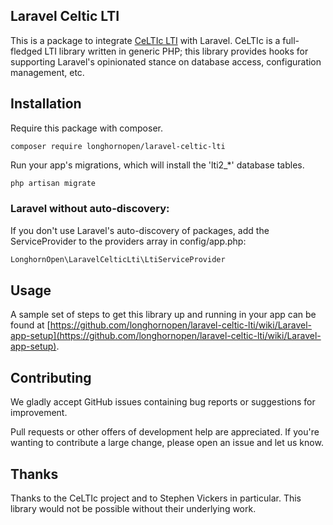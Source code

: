 ## Laravel Celtic LTI

This is a package to integrate [CeLTIc LTI](https://github.com/celtic-project/LTI-PHP/) with Laravel.  CeLTIc is a full-fledged LTI library written in generic PHP; this library provides hooks for supporting Laravel's opinionated stance on database access, configuration management, etc.

## Installation

Require this package with composer.

```shell
composer require longhornopen/laravel-celtic-lti
```

Run your app's migrations, which will install the 'lti2_*' database tables.

```php
php artisan migrate
```

### Laravel without auto-discovery:

If you don't use Laravel's auto-discovery of packages, add the ServiceProvider to the providers array in config/app.php:

```php
LonghornOpen\LaravelCelticLti\LtiServiceProvider
```

## Usage

A sample set of steps to get this library up and running in your app can be found at [https://github.com/longhornopen/laravel-celtic-lti/wiki/Laravel-app-setup](https://github.com/longhornopen/laravel-celtic-lti/wiki/Laravel-app-setup).

## Contributing

We gladly accept GitHub issues containing bug reports or suggestions for improvement.

Pull requests or other offers of development help are appreciated.  If you're wanting to contribute a large change, please open an issue and let us know.

## Thanks

Thanks to the CeLTIc project and to Stephen Vickers in particular.  This library would not be possible without their underlying work.